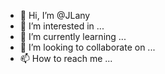 - 👋 Hi, I’m @JLany
- 👀 I’m interested in ...
- 🌱 I’m currently learning ...
- 💞️ I’m looking to collaborate on ...
- 📫 How to reach me ...

<!---
JLany/JLany is a ✨ special ✨ repository because its `README.md` (this file) appears on your GitHub profile.
You can click the Preview link to take a look at your changes.
--->
